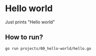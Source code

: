 # Hello world

Just prints "Hello world"

## How to run?

`go run projects/00_hello-world/hello.go`
